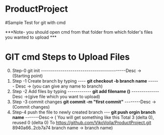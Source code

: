# ProductProject

#Sample Test for git with cmd

***Note- you should open cmd from that folder from which folder's files you wanted to upload ***
# GIT cmd Steps to Upload Files
0. Step-0   git init                                       -------------------------------------------Desc ->  (Starting point)
1. Step -1  Create branch by typing   ----          **git checkout -b branch name**     ------ Desc -> (you can give any name to branch)
2. Step -2  Add files by typing ------------  **git add filename ()**            --------------Desc ->(give file which you want to upload)
3. Step -3 commit changes                           **git commit -m "first commit"**           --------Desc -> (Commit changes)
4. Step-4 push the file to newly created branch --- **git push orgin branch name** -------Desc-> ( You will get something like this Total 3 (delta 0), reused 0 (delta 0)
To https://github.com/VikoVoila/ProductProject.git
   8940a66..2cb7a74  branch name -> branch name)
